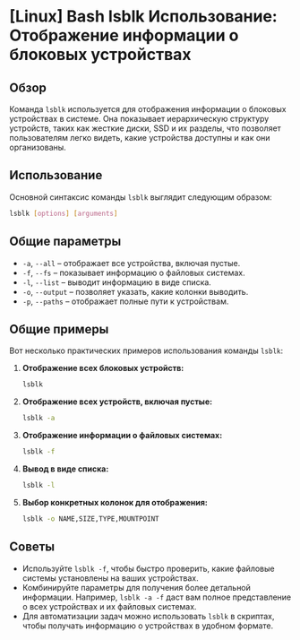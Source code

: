 # [Linux] Bash lsblk Использование: Отображение информации о блоковых устройствах

## Обзор
Команда `lsblk` используется для отображения информации о блоковых устройствах в системе. Она показывает иерархическую структуру устройств, таких как жесткие диски, SSD и их разделы, что позволяет пользователям легко видеть, какие устройства доступны и как они организованы.

## Использование
Основной синтаксис команды `lsblk` выглядит следующим образом:

```bash
lsblk [options] [arguments]
```

## Общие параметры
- `-a`, `--all` – отображает все устройства, включая пустые.
- `-f`, `--fs` – показывает информацию о файловых системах.
- `-l`, `--list` – выводит информацию в виде списка.
- `-o`, `--output` – позволяет указать, какие колонки выводить.
- `-p`, `--paths` – отображает полные пути к устройствам.

## Общие примеры
Вот несколько практических примеров использования команды `lsblk`:

1. **Отображение всех блоковых устройств:**
   ```bash
   lsblk
   ```

2. **Отображение всех устройств, включая пустые:**
   ```bash
   lsblk -a
   ```

3. **Отображение информации о файловых системах:**
   ```bash
   lsblk -f
   ```

4. **Вывод в виде списка:**
   ```bash
   lsblk -l
   ```

5. **Выбор конкретных колонок для отображения:**
   ```bash
   lsblk -o NAME,SIZE,TYPE,MOUNTPOINT
   ```

## Советы
- Используйте `lsblk -f`, чтобы быстро проверить, какие файловые системы установлены на ваших устройствах.
- Комбинируйте параметры для получения более детальной информации. Например, `lsblk -a -f` даст вам полное представление о всех устройствах и их файловых системах.
- Для автоматизации задач можно использовать `lsblk` в скриптах, чтобы получать информацию о устройствах в удобном формате.